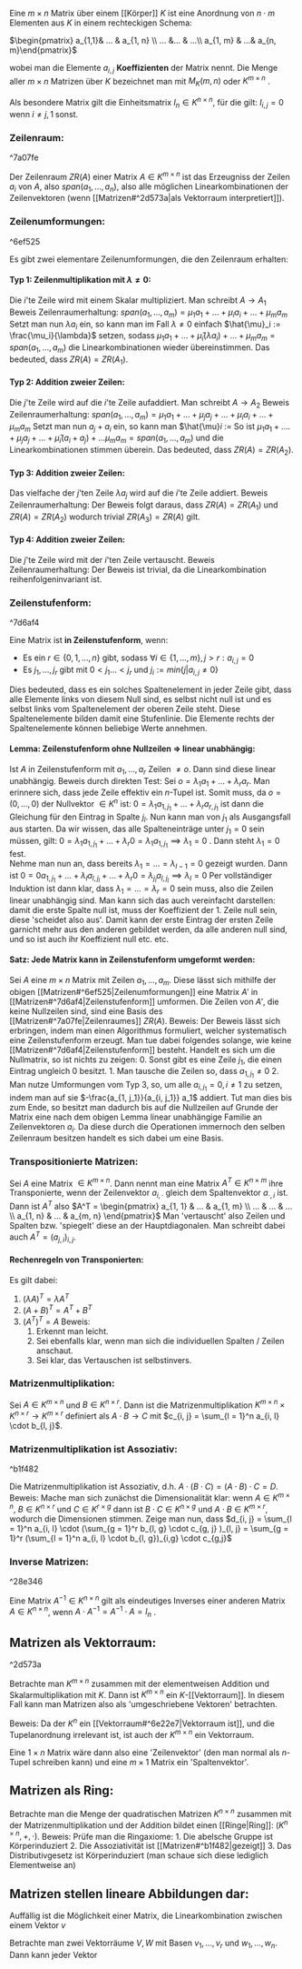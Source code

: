 Eine $m \times n$ Matrix über einem [[Körper]] $K$ ist eine Anordnung von $n \cdot m$ Elementen aus $K$ in einem rechteckigen Schema:

$\begin{pmatrix} a_{1,1}& ... & a_{1, n} \\ ... &... & ...\\ a_{1, m} & ...& a_{n, m}\end{pmatrix}$ 

wobei man die Elemente $a_{i, j}$ **Koeffizienten** der Matrix nennt. Die Menge aller $m \times n$ Matrizen über $K$ bezeichnet man mit $M_K (m, n)$ oder $K^{m \times n}$ .

Als besondere Matrix gilt die Einheitsmatrix $I_n \in K^{n \times n}$, für die gilt:
$I_{i, j} = 0 \text{ wenn } i \neq j, 1 \; \text{sonst}$. 
### Zeilenraum:

^7a07fe

Der Zeilenraum $ZR(A)$ einer Matrix $A \in K^{m \times n}$ ist das Erzeugniss der Zeilen $a_i$ von $A$, also $span(a_1, ..., a_n)$, also alle möglichen Linearkombinationen der Zeilenvektoren (wenn [[Matrizen#^2d573a|als Vektorraum interpretiert]]).
### Zeilenumformungen:

^6ef525

Es gibt zwei elementare Zeilenumformungen, die den Zeilenraum erhalten:
#### Typ 1: Zeilenmultiplikation mit $\lambda \neq 0$:
Die $i$'te Zeile wird mit einem Skalar multipliziert. Man schreibt $A \rightarrow A_1$
Beweis Zeilenraumerhaltung:
	$span(a_1, ..., a_m) = \mu_1 a_1 + ... + \mu_i a_i + ... + \mu_m a_m$
	Setzt man nun $\lambda a_i$ ein, so kann man im Fall $\lambda \neq 0$ einfach $\hat{\mu}_i := \frac{\mu_i}{\lambda}$ setzen, sodass
	$\mu_1 a_1 + ... + \hat{\mu}_i (\lambda a_i) + ... + \mu_m a_m = span(a_1, ..., a_m)$ die Linearkombinationen wieder übereinstimmen.
Das bedeuted, dass $ZR(A) = ZR(A_1)$.
#### Typ 2: Addition zweier Zeilen:
Die $j$'te Zeile wird auf die $i$'te Zeile aufaddiert. Man schreibt $A \rightarrow A_2$
Beweis Zeilenraumerhaltung:
$span(a_1, ..., a_m) = \mu_1 a_1 + ... + \mu_j a_j + ... +\mu_i a_i + ... + \mu_m a_m$
	Setzt man nun $a_j + a_i$  ein, so kann man $\hat{\mu}_i_ := 
	So ist $\mu_1 a_1 + .... + \mu_j a_j + ... + \hat{\mu}_i (a_i + a_j) + ... \mu_m a_m = span(a_1, ..., a_m)$ 
	und die Linearkombinationen stimmen überein.
Das bedeuted, dass $ZR(A) = ZR(A_2)$.

#### Typ 3: Addition zweier Zeilen:
Das vielfache der $j$'ten Zeile $\lambda a_j$ wird auf die $i$'te Zeile addiert. 
Beweis Zeilenraumerhaltung:
	Der Beweis folgt daraus, dass $ZR(A) = ZR(A_1)$ und $ZR(A) = ZR(A_2)$ wodurch trivial $ZR(A_3) = ZR(A)$ gilt.

#### Typ 4: Addition zweier Zeilen:
Die $j$'te Zeile wird mit der $i$'ten Zeile vertauscht.
Beweis Zeilenraumerhaltung:
	Der Beweis ist trivial, da die Linearkombination reihenfolgeninvariant ist.

### Zeilenstufenform:

^7d6af4

Eine Matrix ist **in Zeilenstufenform**, wenn:
- Es ein $r \in \{0, 1, ..., n \}$ gibt, sodass  $\forall i \in \{1, ..., m\}, j > r: a_{i, j} = 0$
- Es $j_1, ..., j_r$ gibt mit $0 < j_1 ... < j_r$ und $j_i := min\{j | a_{i, j} \neq 0 \}$ 

Dies bedeuted, dass es ein solches Spaltenelement in jeder Zeile gibt, dass alle Elemente links von diesem Null sind, es selbst nicht null ist und es selbst links vom Spaltenelement der oberen Zeile steht. Diese Spaltenelemente bilden damit eine Stufenlinie.
Die Elemente rechts der Spaltenelemente können beliebige Werte annehmen.

#### Lemma: Zeilenstufenform ohne Nullzeilen => linear unabhängig:
Ist $A$ in Zeilenstufenform mit $a_1, ..., a_r$ Zeilen $\neq o$. Dann sind diese linear unabhängig.
Beweis durch direkten Test:
	Sei $o = \lambda_1 a_1 + ... + \lambda_r a_r$.
	Man erinnere sich, dass jede Zeile effektiv ein $n$-Tupel ist.
	Somit muss, da $o = (0, ..., 0)$ der Nullvektor $\in K^n$ ist:
	$0 = \lambda_1 a_{1, j_1} + ... + \lambda_r a_{r, j_1}$  ist dann die Gleichung für den Eintrag in Spalte $j_l$.
	Nun kann man von $j_1$ als Ausgangsfall aus starten. Da wir wissen, das alle Spalteneinträge unter $j_1 = 0$ sein müssen, gilt:
	$0 = \lambda_{1} a_{1, j_1} + ... + \lambda_r 0 =  \lambda_{1} a_{1, j_1} \implies  \lambda_{1} = 0$ . Dann steht $\lambda_1 = 0$ fest.  
	Nehme man nun an, dass bereits $\lambda_{1} = ... = \lambda_{l - 1} = 0$ gezeigt wurden.
	Dann ist $0 = 0 a_{1, j_1} + ... + \lambda_{l} a_{l, j_l} + ... + \lambda_r 0 = \lambda_{j_l} a_{l, j_l}  \implies \lambda_{l} = 0$
	Per vollständiger Induktion ist dann klar, dass $\lambda_{1} = ... = \lambda_{r} = 0$ sein muss, also die Zeilen linear unabhängig sind.
	Man kann sich das auch vereinfacht darstellen: damit die erste Spalte null ist, muss der Koeffizient der 1. Zeile null sein, diese 'scheidet also aus'. Damit kann der erste Eintrag der ersten Zeile garnicht mehr aus den anderen gebildet werden, da alle anderen null sind, und so ist auch ihr Koeffizient null etc. etc.

#### Satz: Jede Matrix kann in Zeilenstufenform umgeformt werden:
Sei $A$ eine $m \times n$ Matrix mit Zeilen $a_1, ..., a_m$. Diese lässt sich mithilfe der obigen [[Matrizen#^6ef525|Zeilenumformungen]]  eine Matrix $A'$ in [[Matrizen#^7d6af4|Zeilenstufenform]] umformen. Die Zeilen von $A'$, die keine Nullzeilen sind, sind eine Basis des [[Matrizen#^7a07fe|Zeilenraumes]] $ZR(A)$.
Beweis:
	Der Beweis lässt sich erbringen, indem man einen Algorithmus formuliert, welcher systematisch eine Zeilenstufenform erzeugt. Man tue dabei folgendes solange, wie keine [[Matrizen#^7d6af4|Zeilenstufenform]] besteht. Handelt es sich um die Nullmatrix, so ist nichts zu zeigen:
	0. Sonst gibt es eine Zeile $j_1$, die einen Eintrag ungleich 0 besitzt. 
	1. Man tausche die Zeilen so, dass $a_{1, j_1} \neq 0$
	2. Man nutze Umformungen vom Typ 3, so, um alle $a_{i, j_1} = 0, i \neq 1$ zu setzen, indem man auf sie $-\frac{a_{1, j_1}}{a_{i, j_1}} a_1$ addiert.
	Tut man dies bis zum Ende, so besitzt man dadurch bis auf die Nullzeilen auf Grunde der Matrix eine nach dem obigen Lemma linear unabhängige Familie an Zeilenvektoren $a_i$. Da diese durch die Operationen immernoch den selben Zeilenraum besitzen handelt es sich dabei um eine Basis.

### Transpositionierte Matrizen:
Sei $A$ eine Matrix $\in K^{m \times n}$. Dann nennt man eine Matrix $A^T \in K^{n \times m}$ ihre Transponierte, wenn der Zeilenvektor $a_{i, \cdot}$ gleich dem Spaltenvektor $a_{\cdot, i}$ ist. Dann ist $A^T$ also
$A^T = \begin{pmatrix} a_{1, 1} & ... & a_{1, m} \\ ... & ... & ... \\ a_{1, n} & ... & a_{m, n} \end{pmatrix}$ 
Man 'vertauscht' also Zeilen und Spalten bzw. 'spiegelt' diese an der Hauptdiagonalen.
Man schreibt dabei auch $A^T = (a_{j, i})_{i, j}$.
#### Rechenregeln von Transponierten:
Es gilt dabei:
1. $(\lambda A)^T = \lambda A^T$
2. $(A + B)^T = A^T + B^T$
3. $(A^T)^T = A$
Beweis:
	1. Erkennt man leicht.
	2. Sei ebenfalls klar, wenn man sich die individuellen Spalten / Zeilen anschaut.
	3. Sei klar, das Vertauschen ist selbstinvers.
### Matrizenmultiplikation:
Sei $A \in K^{m \times n}$ und $B \in K^{n \times r}$. Dann ist die Matrizenmultiplikation $K^{m \times n} \times K^{n \times r} \rightarrow K^{m \times r}$ definiert als $A \cdot B \rightarrow C$ mit $c_{i, j} = \sum_{l = 1}^n a_{i, l} \cdot b_{l, j}$.  

### Matrizenmultiplikation ist Assoziativ:

^b1f482

Die Matrizenmultiplikation ist Assoziativ, d.h. $A \cdot (B \cdot C) = (A \cdot B) \cdot C = D$.
Beweis:
	Mache man sich zunächst die Dimensionalität klar: wenn $A \in K^{m \times n}$, $B \in K^{n \times r}$ und $C \in K^{r \times g}$ dann ist $B \cdot C \in K^{n \times g}$ und $A \cdot B \in K^{m \times r}$, wodurch die Dimensionen stimmen.
	Zeige man nun, dass $d_{i, j} = \sum_{l = 1}^n a_{i, l} \cdot (\sum_{g = 1}^r b_{l, g} \cdot c_{g, j} )_{l, j} = \sum_{g = 1}^r (\sum_{l = 1}^n a_{i, l} \cdot b_{l, g})_{i,g} \cdot c_{g,j}$    

### Inverse Matrizen:

^28e346

Eine Matrix $A^{-1} \in K^{n \times n}$ gilt als eindeutiges Inverses einer anderen Matrix $A \in K^{n \times n}$, wenn $A \cdot A^{-1} = A^{-1} \cdot A = I_n$ .

## Matrizen als Vektorraum:

^2d573a

Betrachte man $K^{m \times n}$ zusammen mit der elementweisen Addition und Skalarmultiplikation mit $K$. Dann ist $K^{m \times n}$ ein $K$-[[Vektorraum]]. In diesem Fall kann man Matrizen also als 'umgeschriebene Vektoren' betrachten.

Beweis:
	Da der $K^n$ ein [[Vektorraum#^6e22e7|Vektorraum ist]], und die Tupelanordnung irrelevant ist, ist auch der $K^{m \times n}$ ein Vektorraum.

Eine $1 \times n$ Matrix wäre dann also eine 'Zeilenvektor' (den man normal als $n$-Tupel schreiben kann) und eine $m \times 1$ Matrix ein 'Spaltenvektor'. 
## Matrizen als Ring:
Betrachte man die Menge der quadratischen Matrizen $K^{n \times n}$ zusammen mit der Matrizenmultiplikation und der Addition bildet einen [[Ringe|Ring]]: $(K^{n \times n}, +, \cdot)$.
Beweis:
	Prüfe man die Ringaxiome:
	1. Die abelsche Gruppe ist Körperinduziert
	2. Die Assoziativität ist [[Matrizen#^b1f482|gezeigt]]
	3. Das Distributivgesetz ist Körperinduziert (man schaue sich diese lediglich Elementweise an)

## Matrizen stellen lineare Abbildungen dar:
Auffällig ist die Möglichkeit einer Matrix, die Linearkombination zwischen einem Vektor $v$ 

Betrachte man zwei Vektorräume $V, W$ mit Basen $v_1, …, v_r$ und $w_1, …, w_n$. Dann kann jeder Vektor 